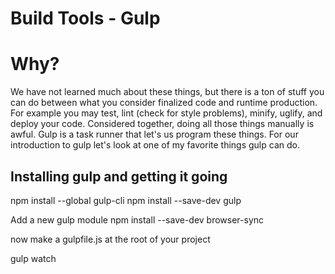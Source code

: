 # Build Tools - Gulp

# Why?

We have not learned much about these things, but there is a ton of stuff you can
do between what you consider finalized code and runtime production. For example
you may test, lint (check for style problems), minify, uglify, and deploy your
code. Considered together, doing all those things manually is awful. Gulp is a
task runner that let's us program these things. For our introduction to gulp
let's look at one of my favorite things gulp can do.

## Installing gulp and getting it going

npm install --global gulp-cli
npm install --save-dev gulp

Add a new gulp module
npm install --save-dev browser-sync

now make a gulpfile.js at the root of your project

gulp watch
